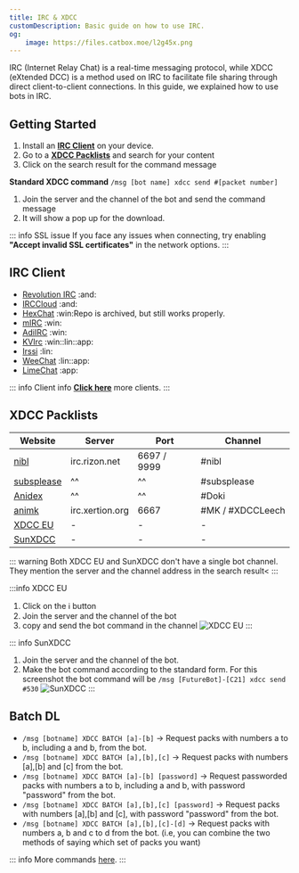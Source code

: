 ```yaml
---
title: IRC & XDCC
customDescription: Basic guide on how to use IRC.
og:
    image: https://files.catbox.moe/l2g45x.png
---
```


<GradientCard title="IRC & XDCC" description="Basic guide on how to use IRC" theme="turquoise" variant="thin"/>

IRC (Internet Relay Chat) is a real-time messaging protocol, while XDCC (eXtended DCC) is a method used on IRC to facilitate file sharing through direct client-to-client connections. In this guide, we explained how to use bots in IRC.
<br>

## Getting Started
1. Install an [**IRC Client**](#irc-client) on your device.
2. Go to a [**XDCC Packlists**](#xdcc-packlists) and search for your content
3. Click on the search result for the command message 

**Standard XDCC command** `/msg [bot name] xdcc send #[packet number]`


1. Join the server and the channel of the bot and send the command message
2. It will show a pop up for the download.

::: info SSL issue
If you face any issues when connecting, try enabling **"Accept invalid SSL certificates"** in the network options.
:::


## IRC Client
- [Revolution IRC](https://f-droid.org/packages/io.mrarm.irc/) :and:
- [IRCCloud](https://github.com/irccloud/android) :and:
- [HexChat](https://hexchat.github.io/)	:win:<tooltip>Repo is archived, but still works properly.</tooltip>
- [mIRC](https://www.mirc.com/)	:win:
- [AdiIRC](https://adiirc.com/)	:win:
- [KVIrc](https://github.com/kvirc/KVIrc/releases) :win::lin::app:
- [Irssi](https://irssi.org/) :lin:
- [WeeChat](https://weechat.org/) :lin::app:
- [LimeChat](https://apps.apple.com/us/app/limechat/id414030210) :app:


::: info Client info
[**Click here**](https://ircv3.net/software/clients) more clients.
:::


## XDCC Packlists
| Website | Server | Port | Channel |
|-|-|-|-|
| [nibl](https://nibl.co.uk/search) | irc.rizon.net | 6697 / 9999 | #nibl |
| [subsplease](https://subsplease.org/xdcc/) | ^^ | ^^ | #subsplease |
| [Anidex](https://xdcc.anidex.moe/) | ^^ | ^^ | #Doki |
| [animk](https://animk.info/xdcc/) | irc.xertion.org | 6667 | #MK / #XDCCLeech |
| [XDCC EU](https://www.xdcc.eu/) | - | - | - |
| [SunXDCC](https://sunxdcc.com/) | - | - | - |


::: warning Both XDCC EU and SunXDCC don't have a single bot channel. They mention the server and the channel address in the search result<
:::


:::info XDCC EU
1. Click on the ℹ️ button
2. Join the server and the channel of the bot
3. copy and send the bot command in the channel
    ![XDCC EU](/ss/irc/xdcceu.png)
:::

::: info SunXDCC
1. Join the server and the channel of the bot. 
2. Make the bot command according to the standard form. For this screenshot the bot command will be `/msg [FutureBot]-[C21] xdcc send #530`
	![SunXDCC](/ss/irc/sunxdcc.png)
:::

## Batch DL

- `/msg [botname] XDCC BATCH [a]-[b]` → Request packs with numbers a to b, including a and b, from the bot.
- `/msg [botname] XDCC BATCH [a],[b],[c]` → Request packs with numbers [a],[b] and [c] from the bot.
- `/msg [botname] XDCC BATCH [a]-[b] [password]` → Request passworded packs with numbers a to b, including a and b, with password "password" from the bot.
- `/msg [botname] XDCC BATCH [a],[b],[c] [password]` → Request packs with numbers [a],[b] and [c], with password "password" from the bot.
- `/msg [botname] XDCC BATCH [a],[b],[c]-[d]` → Request packs with numbers a, b and c to d from the bot. (i.e, you can combine the two methods of saying which set of packs you want)


::: info More commands [here](https://wiki.xertion.org/w/XDCC_Commands).
:::

